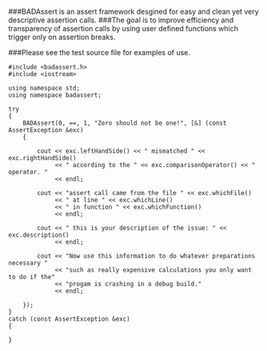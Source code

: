 ###BADAssert is an assert framework desgined for easy and clean yet very descriptive assertion calls.
###The goal is to improve efficiency and transparency of assertion calls by using user defined functions which trigger only on assertion breaks.

###Please see the test source file for examples of use.


```
#include <badassert.h>
#include <iostream>

using namespace std;
using namespace badassert;

try
{
    BADAssert(0, ==, 1, "Zero should not be one!", [&] (const AssertException &exc)
    {

        cout << exc.leftHandSide() << " mismatched " << exc.rightHandSide()
             << " according to the " << exc.comparisonOperator() << " operator. "
             << endl;

        cout << "assert call came from the file " << exc.whichFile()
             << " at line " << exc.whichLine()
             << " in function " << exc.whichFunction()
             << endl;

        cout << " this is your description of the issue: " << exc.description()
             << endl;

        cout << "Now use this information to do whatever preparations necessary "
             << "such as really expensive calculations you only want to do if the"
             << "progam is crashing in a debug build."
             << endl;

    });
}
catch (const AssertException &exc)
{

}

```
